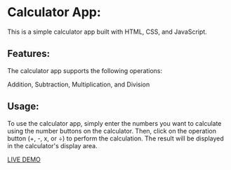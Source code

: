 <h1>Calculator App:</h1>

This is a simple calculator app built with HTML, CSS, and JavaScript.

<h2>Features:</h2>

The calculator app supports the following operations:

Addition,
Subtraction,
Multiplication, and
Division

<h2>Usage:</h2>

To use the calculator app, simply enter the numbers you want to calculate using the number buttons on the calculator. Then, click on the operation button (+, -, x, or ÷) to perform the calculation. The result will be displayed in the calculator's display area.

<a href="https://s-khan786.github.io/Simple-Calculator.github.io/">LIVE DEMO</a>
